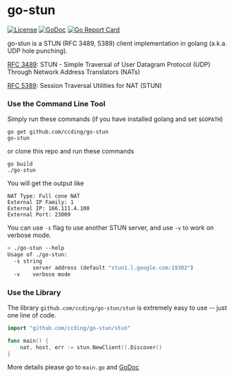 go-stun
=======

[![License](https://img.shields.io/badge/License-Apache%202.0-red.svg)](https://opensource.org/licenses/Apache-2.0)
[![GoDoc](https://godoc.org/github.com/ccding/go-stun?status.svg)](http://godoc.org/github.com/ccding/go-stun/stun)
[![Go Report Card](https://goreportcard.com/badge/github.com/ccding/go-stun)](https://goreportcard.com/report/github.com/ccding/go-stun)

go-stun is a STUN (RFC 3489, 5389) client implementation in golang
(a.k.a. UDP hole punching).

[RFC 3489](https://tools.ietf.org/html/rfc3489):
STUN - Simple Traversal of User Datagram Protocol (UDP)
Through Network Address Translators (NATs)

[RFC 5389](https://tools.ietf.org/html/rfc5389):
Session Traversal Utilities for NAT (STUN)

### Use the Command Line Tool

Simply run these commands (if you have installed golang and set `$GOPATH`)
```
go get github.com/ccding/go-stun
go-stun
```
or clone this repo and run these commands
```
go build
./go-stun
```
You will get the output like
```
NAT Type: Full cone NAT
External IP Family: 1
External IP: 166.111.4.100
External Port: 23009
```
You can use `-s` flag to use another STUN server, and use `-v` to work on
verbose mode.
```bash
> ./go-stun --help
Usage of ./go-stun:
  -s string
        server address (default "stun1.l.google.com:19302")
  -v    verbose mode
```

### Use the Library

The library `github.com/ccding/go-stun/stun` is extremely easy to use -- just
one line of code.

```go
import "github.com/ccding/go-stun/stun"

func main() {
	nat, host, err := stun.NewClient().Discover()
}
```

More details please go to `main.go` and [GoDoc](http://godoc.org/github.com/ccding/go-stun/stun)

